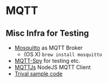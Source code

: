 # MQTT

## Misc Infra for Testing

* [Mosquitto](https://mosquitto.org/) as MQTT Broker
  * (OS X) `brew install mosquitto`
* [MQTT-Spy](https://github.com/eclipse/paho.mqtt-spy) for testing etc.
* [MQTTJs](https://github.com/mqttjs/MQTT.js) NodeJS MQTT Client
* [Trival sample code](js/simpleExample.js)

